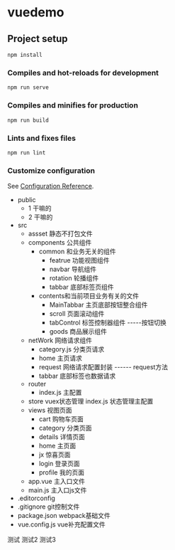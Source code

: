 # vuedemo

## Project setup
```
npm install
```

### Compiles and hot-reloads for development
```
npm run serve
```

### Compiles and minifies for production
```
npm run build
```

### Lints and fixes files
```
npm run lint
```

### Customize configuration
See [Configuration Reference](https://cli.vuejs.org/config/).





+   public 
    +   1       干嘛的
    +   2       干嘛的
+   src
    +   assset  静态不打包文件
    +   components  公共组件   
        +   common  和业务无关的组件
            +   featrue     功能视图组件   
            +   navbar      导航组件
            +   rotation    轮播组件
            +   tabbar      底部标签页组件
        +   contents和当前项目业务有关的文件
            +   MainTabbar  主页底部按钮整合组件
            +   scroll      页面滚动组件
            +   tabControl  标签控制器组件 -----按钮切换
            +   goods       商品展示组件
    +   netWork     网络请求组件
        +   category.js     分类页请求
        +   home    主页请求
        +   request     网络请求配置封装  ------   request方法
        +   tabbar      底部标签也数据请求
    +   router 
        +   index.js    主配置
    +   store   vuex状态管理
        index.js    状态管理主配置
    +   views       视图页面
        +   cart    购物车页面
        +   category    分类页面
        +   details     详情页面
        +   home        主页面
        +   jx          惊喜页面
        +   login       登录页面
        +   profile     我的页面
    +   app.vue     主入口文件
    +   main.js     主入口js文件
+   .editorconfig
+   .gitignore      git控制文件
+   package.json    webpack基础文件
+   vue.config.js   vue补充配置文件


测试
测试2 
测试3

    

